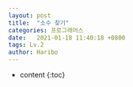 ```yaml
---
layout: post
title:  "소수 찾기"
categories: 프로그래머스
date:   2021-01-18 11:40:18 +0800
tags: Lv.2
author: Haribo
---
```


* content
{:toc}
